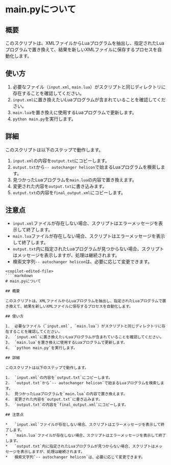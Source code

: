 # main.pyについて

## 概要

このスクリプトは、XMLファイルからLuaプログラムを抽出し、指定されたLuaプログラムで置き換えて、結果を新しいXMLファイルに保存するプロセスを自動化します。

## 使い方

1.  必要なファイル（`input.xml`, `main.lua`）がスクリプトと同じディレクトリに存在することを確認してください。
2.  `input.xml`に置き換えたいLuaプログラムが含まれていることを確認してください。
3.  `main.lua`を置き換えに使用するLuaプログラムで更新します。
4.  `python main.py`を実行します。

## 詳細

このスクリプトは以下のステップで動作します。

1.  `input.xml`の内容を`output.txt`にコピーします。
2.  `output.txt`から`-- autochanger helicon`で始まるLuaプログラムを検索します。
3.  見つかったLuaプログラムを`main.lua`の内容で置き換えます。
4.  変更された内容を`output.txt`に書き込みます。
5.  `output.txt`の内容を`final_output.xml`にコピーします。

## 注意点

*   `input.xml`ファイルが存在しない場合、スクリプトはエラーメッセージを表示して終了します。
*   `main.lua`ファイルが存在しない場合、スクリプトはエラーメッセージを表示して終了します。
*   `output.txt`内に指定されたLuaプログラムが見つからない場合、スクリプトはメッセージを表示しますが、処理は継続されます。
*   検索文字列`-- autochanger helicon`は、必要に応じて変更できます。
````
<copilot-edited-file>
````markdown
# main.pyについて

## 概要

このスクリプトは、XMLファイルからLuaプログラムを抽出し、指定されたLuaプログラムで置き換えて、結果を新しいXMLファイルに保存するプロセスを自動化します。

## 使い方

1.  必要なファイル（`input.xml`, `main.lua`）がスクリプトと同じディレクトリに存在することを確認してください。
2.  `input.xml`に置き換えたいLuaプログラムが含まれていることを確認してください。
3.  `main.lua`を置き換えに使用するLuaプログラムで更新します。
4.  `python main.py`を実行します。

## 詳細

このスクリプトは以下のステップで動作します。

1.  `input.xml`の内容を`output.txt`にコピーします。
2.  `output.txt`から`-- autochanger helicon`で始まるLuaプログラムを検索します。
3.  見つかったLuaプログラムを`main.lua`の内容で置き換えます。
4.  変更された内容を`output.txt`に書き込みます。
5.  `output.txt`の内容を`final_output.xml`にコピーします。

## 注意点

*   `input.xml`ファイルが存在しない場合、スクリプトはエラーメッセージを表示して終了します。
*   `main.lua`ファイルが存在しない場合、スクリプトはエラーメッセージを表示して終了します。
*   `output.txt`内に指定されたLuaプログラムが見つからない場合、スクリプトはメッセージを表示しますが、処理は継続されます。
*   検索文字列`-- autochanger helicon`は、必要に応じて変更できます。